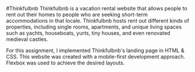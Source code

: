 #Thinkfulbnb
Thinkfulbnb is a vacation rental website that allows people to rent out their homes to people who are seeking short-term accommodations in that locale. Thinkfulbnb hosts rent out different kinds of properties, including single rooms, apartments, and unique living spaces such as yachts, houseboats, yurts, tiny houses, and even renovated medieval castles.

For this assignment, I implemented Thinkfulbnb's landing page in HTML & CSS. This website was created with a mobile-first development approach. Flexbox was used to achieve the desired layouts.

